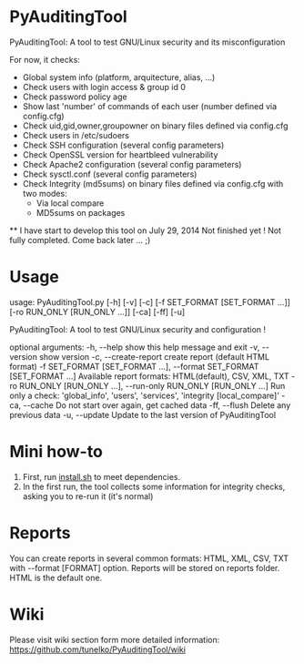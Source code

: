 PyAuditingTool
==============
PyAuditingTool: A tool to test GNU/Linux security and its misconfiguration

For now, it checks: 

- Global system info (platform, arquitecture, alias, ...)
- Check users with login access & group id 0
- Check password policy age 
- Show last 'number' of commands of each user (number defined via config.cfg) 
- Check uid,gid,owner,groupowner on binary files defined via config.cfg
- Check users in /etc/sudoers 
- Check SSH configuration (several config parameters)
- Check OpenSSL version for heartbleed vulnerability
- Check Apache2 configuration (several config parameters)
- Check sysctl.conf (several config parameters)
- Check Integrity (md5sums) on binary files defined via config.cfg with two modes:
    - Via local compare
    - MD5sums on packages

** I have start to develop this tool on July 29, 2014
Not finished yet ! Not fully completed.
Come back later ... ;)


Usage
==============

   usage: PyAuditingTool.py [-h] [-v] [-c] [-f SET_FORMAT [SET_FORMAT ...]]
                         [-ro RUN_ONLY [RUN_ONLY ...]] [-ca] [-ff] [-u]

PyAuditingTool: A tool to test GNU/Linux security and configuration !

optional arguments:
  -h, --help            show this help message and exit
  -v, --version         show version
  -c, --create-report   create report (default HTML format)
  -f SET_FORMAT [SET_FORMAT ...], --format SET_FORMAT [SET_FORMAT ...]
                        Available report formats: HTML(default), CSV, XML, TXT
  -ro RUN_ONLY [RUN_ONLY ...], --run-only RUN_ONLY [RUN_ONLY ...]
                        Run only a check: 'global_info', 'users', 'services',
                        'integrity [local_compare]'
  -ca, --cache          Do not start over again, get cached data
  -ff, --flush          Delete any previous data
  -u, --update          Update to the last version of PyAuditingTool


Mini how-to
==============

1. First, run [install.sh](https://github.com/tunelko/PyAuditingTool/blob/master/install.sh) to meet dependencies. 
2. In the first run, the tool collects some information for integrity checks, asking you to re-run it (it's normal)

Reports
==============
You can create reports in several common formats: HTML, XML, CSV, TXT with --format [FORMAT] option. Reports will be stored on reports folder. HTML is the default one. 


Wiki
==============

Please visit wiki section form more detailed information: 
https://github.com/tunelko/PyAuditingTool/wiki

